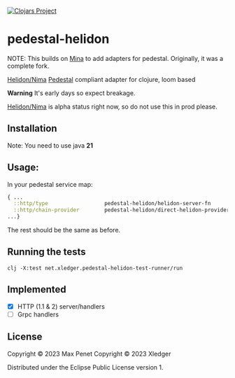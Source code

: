 [![Clojars Project](https://img.shields.io/clojars/v/net.xledger/pedestal-helidon.svg?include_prereleases)](https://clojars.org/net.xledger/pedestal-helidon)

# pedestal-helidon

NOTE: This builds on [Mina](https://github.com/mpenet/mina) to add adapters for pedestal. Originally, it was a complete fork.

[Helidon/Nima](https://helidon.io/nima) [Pedestal](https://github.com/pedestal/pedestal) compliant adapter for clojure, loom based 

**Warning** It's early days so expect breakage.

[Helidon/Nima](https://helidon.io/nima) is alpha status right now, so do not use this in prod please. 

## Installation

Note: You need to use java **21**

## Usage:

In your pedestal service map:

```clojure
{ ...
  ::http/type                  pedestal-helidon/helidon-server-fn
  ::http/chain-provider        pedestal-helidon/direct-helidon-provider
...}
```

The rest should be the same as before.

## Running the tests

`clj -X:test net.xledger.pedestal-helidon-test-runner/run`

## Implemented

- [x] HTTP (1.1 & 2) server/handlers
- [ ] Grpc handlers

## License

Copyright © 2023 Max Penet 
Copyright © 2023 Xledger

Distributed under the Eclipse Public License version 1.
